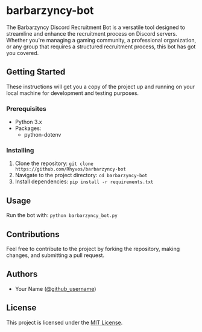 # barbarzyncy-bot

The Barbarzyncy Discord Recruitment Bot is a versatile tool designed to streamline and enhance the recruitment process on Discord servers. Whether you're managing a gaming community, a professional organization, or any group that requires a structured recruitment process, this bot has got you covered.


## Getting Started

These instructions will get you a copy of the project up and running on your local machine for development and testing purposes.

### Prerequisites

- Python 3.x
- Packages: 
  - python-dotenv

### Installing

1. Clone the repository: `git clone https://github.com/Rhyvos/barbarzyncy-bot`
2. Navigate to the project directory: `cd barbarzyncy-bot`
3. Install dependencies: `pip install -r requirements.txt`

## Usage

Run the bot with: `python barbarzyncy_bot.py`

## Contributions

Feel free to contribute to the project by forking the repository, making changes, and submitting a pull request.

## Authors

- Your Name ([@github_username](https://github.com/rhyvos))

## License

This project is licensed under the [MIT License](LICENSE).
